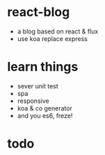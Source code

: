 # react-blog

* a blog based on react & flux
* use koa replace express

# learn things
* sever unit test
* spa
* responsive
* koa & co generator
* and you es6, freze!

# todo
